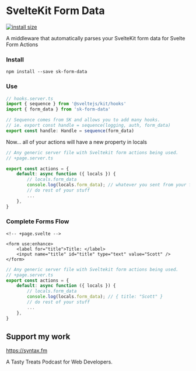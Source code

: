 # SvelteKit Form Data

[![install size](https://packagephobia.com/badge?p=sk-form-data)](https://packagephobia.com/result?p=sk-form-data)

A middleware that automatically parses your SvelteKit form data for Svelte Form Actions

### Install

`npm install --save sk-form-data`

### Use

```typescript
// hooks.server.ts
import { sequence } from '@sveltejs/kit/hooks'
import { form_data } from 'sk-form-data'

// Sequence comes from SK and allows you to add many hooks.
// ie. export const handle = sequence(logging, auth, form_data)
export const handle: Handle = sequence(form_data)
```

Now... all of your actions will have a new property in locals

```typescript
// Any generic server file with Sveltekit form actions being used.
// +page.server.ts

export const actions = {
	default: async function ({ locals }) {
		// locals.form_data
		console.log(locals.form_data); // whatever you sent from your form
		// do rest of your stuff
		...
	},
}
```

### Complete Forms Flow

```svelte
<!-- +page.svelte -->

<form use:enhance>
	<label for="title">Title: </label>
	<input name="title" id="title" type="text" value="Scott" />
</form>
```

```typescript
// Any generic server file with Sveltekit form actions being used.
// +page.server.ts
export const actions = {
	default: async function ({ locals }) {
		// locals.form_data
		console.log(locals.form_data); // { title: "Scott" }
		// do rest of your stuff
		...
	},
}
```

## Support my work

https://syntax.fm

A Tasty Treats Podcast for Web Developers.
